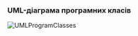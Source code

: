 ### UML-діаграма програмних класів
![UMLProgramClasses](https://github.com/oleksandrblazhko/ai-212-majorova/assets/90724127/0ee87cd8-20ee-409f-ad21-6ff998d83572)

